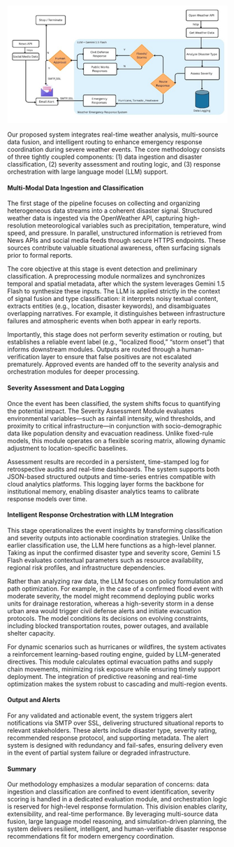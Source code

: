 <p align="center">
  <img src="static\assets\img\method.jpg" alt="System Workflow Diagram" width="700"/>
</p>

Our proposed system integrates real-time weather analysis, multi-source data fusion, and intelligent routing to enhance emergency response coordination during severe weather events. The core methodology consists of three tightly coupled components: (1) data ingestion and disaster classification, (2) severity assessment and routing logic, and (3) response orchestration with large language model (LLM) support.

#### Multi-Modal Data Ingestion and Classification
The first stage of the pipeline focuses on collecting and organizing heterogeneous data streams into a coherent disaster signal. Structured weather data is ingested via the OpenWeather API, capturing high-resolution meteorological variables such as precipitation, temperature, wind speed, and pressure. In parallel, unstructured information is retrieved from News APIs and social media feeds through secure HTTPS endpoints. These sources contribute valuable situational awareness, often surfacing signals prior to formal reports.

The core objective at this stage is event detection and preliminary classification. A preprocessing module normalizes and synchronizes temporal and spatial metadata, after which the system leverages Gemini 1.5 Flash to synthesize these inputs. The LLM is applied strictly in the context of signal fusion and type classification: it interprets noisy textual content, extracts entities (e.g., location, disaster keywords), and disambiguates overlapping narratives. For example, it distinguishes between infrastructure failures and atmospheric events when both appear in early reports.

Importantly, this stage does not perform severity estimation or routing, but establishes a reliable event label (e.g., “localized flood,” “storm onset”) that informs downstream modules. Outputs are routed through a human-verification layer to ensure that false positives are not escalated prematurely. Approved events are handed off to the severity analysis and orchestration modules for deeper processing.

#### Severity Assessment and Data Logging
Once the event has been classified, the system shifts focus to quantifying the potential impact. The Severity Assessment Module evaluates environmental variables—such as rainfall intensity, wind thresholds, and proximity to critical infrastructure—in conjunction with socio-demographic data like population density and evacuation readiness. Unlike fixed-rule models, this module operates on a flexible scoring matrix, allowing dynamic adjustment to location-specific baselines.

Assessment results are recorded in a persistent, time-stamped log for retrospective audits and real-time dashboards. The system supports both JSON-based structured outputs and time-series entries compatible with cloud analytics platforms. This logging layer forms the backbone for institutional memory, enabling disaster analytics teams to calibrate response models over time.

#### Intelligent Response Orchestration with LLM Integration
This stage operationalizes the event insights by transforming classification and severity outputs into actionable coordination strategies. Unlike the earlier classification use, the LLM here functions as a high-level planner. Taking as input the confirmed disaster type and severity score, Gemini 1.5 Flash evaluates contextual parameters such as resource availability, regional risk profiles, and infrastructure dependencies.

Rather than analyzing raw data, the LLM focuses on policy formulation and path optimization. For example, in the case of a confirmed flood event with moderate severity, the model might recommend deploying public works units for drainage restoration, whereas a high-severity storm in a dense urban area would trigger civil defense alerts and initiate evacuation protocols. The model conditions its decisions on evolving constraints, including blocked transportation routes, power outages, and available shelter capacity.

For dynamic scenarios such as hurricanes or wildfires, the system activates a reinforcement learning-based routing engine, guided by LLM-generated directives. This module calculates optimal evacuation paths and supply chain movements, minimizing risk exposure while ensuring timely support deployment. The integration of predictive reasoning and real-time optimization makes the system robust to cascading and multi-region events.

#### Output and Alerts
For any validated and actionable event, the system triggers alert notifications via SMTP over SSL, delivering structured situational reports to relevant stakeholders. These alerts include disaster type, severity rating, recommended response protocol, and supporting metadata. The alert system is designed with redundancy and fail-safes, ensuring delivery even in the event of partial system failure or degraded infrastructure.

#### Summary
Our methodology emphasizes a modular separation of concerns: data ingestion and classification are confined to event identification, severity scoring is handled in a dedicated evaluation module, and orchestration logic is reserved for high-level response formulation. This division enables clarity, extensibility, and real-time performance. By leveraging multi-source data fusion, large language model reasoning, and simulation-driven planning, the system delivers resilient, intelligent, and human-verifiable disaster response recommendations fit for modern emergency coordination.

</div>